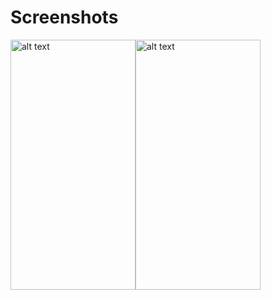 
# Screenshots
<div style="display:flex;">
<img src="https://github.com/shawon5ice/Retrofit_EX/screenshot/job_list.jpg" alt="alt text" width="200" height="400">
<img src="https://github.com/shawon5ice/Retrofit_EX/screenshot/job_details.jpg" alt="alt text" width="200" height="400">
</div>
